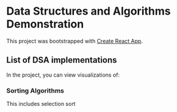 # Data Structures and Algorithms Demonstration

This project was bootstrapped with [Create React App](https://github.com/facebook/create-react-app).

## List of DSA implementations

In the project, you can view visualizations of:

### Sorting Algorithms

This includes selection sort